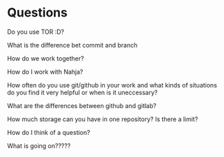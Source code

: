 # Questions

Do you use TOR :D?

What is the difference bet commit and branch 

How do we work together?

How do I work with Nahja?

How often do you use git/github in your work and what kinds of situations do you find it very helpful or when is it uneccessary? 

What are the differences between github and gitlab?

How much storage can you have in one repository? Is there a limit?

How do I think of a question?

What is going on?????